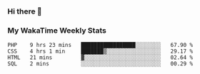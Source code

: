 ### Hi there 👋

<!--
**royschrauwen/royschrauwen** is a ✨ _special_ ✨ repository because its `README.md` (this file) appears on your GitHub profile.

Here are some ideas to get you started:

- 🔭 I’m currently working on ...
- 🌱 I’m currently learning ...
- 👯 I’m looking to collaborate on ...
- 🤔 I’m looking for help with ...
- 💬 Ask me about ...
- 📫 How to reach me: ...
- 😄 Pronouns: ...
- ⚡ Fun fact: ...
-->


### My WakaTime Weekly Stats
<!--START_SECTION:waka-->

```text
PHP    9 hrs 23 mins   █████████████████░░░░░░░░   67.90 %
CSS    4 hrs 1 min     ███████▒░░░░░░░░░░░░░░░░░   29.17 %
HTML   21 mins         ▓░░░░░░░░░░░░░░░░░░░░░░░░   02.64 %
SQL    2 mins          ░░░░░░░░░░░░░░░░░░░░░░░░░   00.29 %
```

<!--END_SECTION:waka-->

